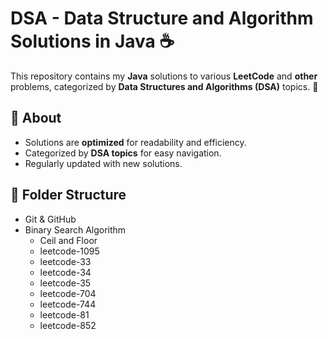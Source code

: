 # DSA - Data Structure and Algorithm Solutions in Java ☕

This repository contains my **Java** solutions to various **LeetCode** and **other** problems, categorized by **Data Structures and Algorithms (DSA)** topics. 🚀

## 📌 About
- Solutions are **optimized** for readability and efficiency.
- Categorized by **DSA topics** for easy navigation.
- Regularly updated with new solutions.

## 📂 Folder Structure

- Git & GitHub
- Binary Search Algorithm
  - Ceil and Floor
  - leetcode-1095
  - leetcode-33
  - leetcode-34
  - leetcode-35
  - leetcode-704
  - leetcode-744
  - leetcode-81 
  - leetcode-852 